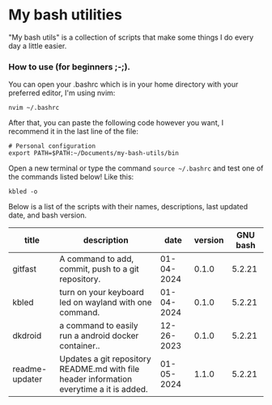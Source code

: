 # My bash utilities

"My bash utils" is a collection of scripts that make some things I do every day a little easier.

### How to use (for beginners ;-;).

You can open your .bashrc which is in your home directory with your preferred editor, I'm using nvim:

```
nvim ~/.bashrc
```

After that, you can paste the following code however you want, I recommend it in the last line of the file:

```
# Personal configuration
export PATH=$PATH:~/Documents/my-bash-utils/bin
```

Open a new terminal or type the command `source ~/.bashrc` and test one of the commands listed below! Like this:

```
kbled -o
```

Below is a list of the scripts with their names, descriptions, last updated date, and bash version.

 |title|description|date|version|GNU bash| 
|-----|-----------|----|-------|--------|
 | gitfast | A command to add, commit, push to a git repository. | 01-04-2024 | 0.1.0 | 5.2.21|
| kbled | turn on your keyboard led on wayland with one command. | 01-04-2024 | 0.1.0 | 5.2.21|
| dkdroid | a command to easily run a android docker container.. | 12-26-2023 | 0.1.0 | 5.2.21|
| readme-updater | Updates a git repository README.md with file header information everytime a it is added. | 01-05-2024 | 1.1.0 | 5.2.21 |